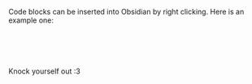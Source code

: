 Code blocks can be inserted into Obsidian by right clicking. Here is an example one:
```





```


Knock yourself out :3